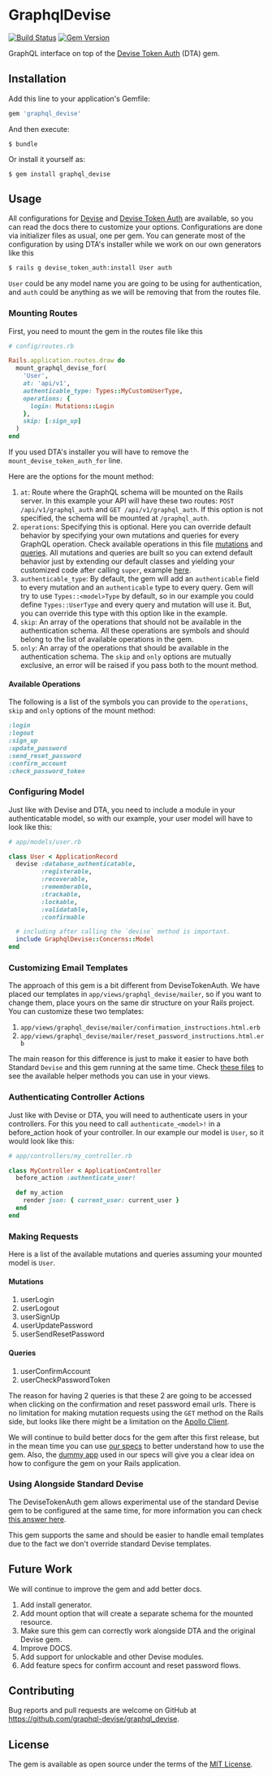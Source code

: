 # GraphqlDevise
[![Build Status](https://travis-ci.org/graphql-devise/graphql_devise.svg?branch=master)](https://travis-ci.org/graphql-devise/graphql_devise)
[![Gem Version](https://badge.fury.io/rb/graphql_devise.svg)](https://badge.fury.io/rb/graphql_devise)

GraphQL interface on top of the [Devise Token Auth](https://github.com/lynndylanhurley/devise_token_auth) (DTA) gem.

## Installation

Add this line to your application's Gemfile:

```ruby
gem 'graphql_devise'
```

And then execute:

    $ bundle

Or install it yourself as:

    $ gem install graphql_devise

## Usage
All configurations for [Devise](https://github.com/plataformatec/devise) and
[Devise Token Auth](https://github.com/lynndylanhurley/devise_token_auth) are
available, so you can read the docs there to customize your options.
Configurations are done via initializer files as usual, one per gem.
You can generate most of the configuration by using DTA's installer while we work
on our own generators like this
```bash
$ rails g devise_token_auth:install User auth
```
`User` could be any model name you are going to be using for authentication,
and `auth` could be anything as we will be removing that from the routes file.

### Mounting Routes
First, you need to mount the gem in the routes file like this
```ruby
# config/routes.rb

Rails.application.routes.draw do
  mount_graphql_devise_for(
    'User',
    at: 'api/v1',
    authenticable_type: Types::MyCustomUserType,
    operations: {
      login: Mutations::Login
    },
    skip: [:sign_up]
  )
end
```
If you used DTA's installer you will have to remove the `mount_devise_token_auth_for`
line.

Here are the options for the mount method:

1. `at`: Route where the GraphQL schema will be mounted on the Rails server. In this example your API will have these two routes: `POST /api/v1/graphql_auth` and `GET /api/v1/graphql_auth`.
If this option is not specified, the schema will be mounted at `/graphql_auth`.
1. `operations`: Specifying this is optional. Here you can override default
behavior by specifying your own mutations and queries for every GraphQL operation.
Check available operations in this file [mutations](https://github.com/graphql-devise/graphql_devise/blob/b5985036e01ea064e43e457b4f0c8516f172471c/lib/graphql_devise/rails/routes.rb#L19)
and [queries](https://github.com/graphql-devise/graphql_devise/blob/b5985036e01ea064e43e457b4f0c8516f172471c/lib/graphql_devise/rails/routes.rb#L41).
All mutations and queries are built so you can extend default behavior just by extending
our default classes and yielding your customized code after calling `super`, example
[here](https://github.com/graphql-devise/graphql_devise/blob/b5985036e01ea064e43e457b4f0c8516f172471c/spec/dummy/app/graphql/mutations/login.rb#L6).
1. `authenticable_type`: By default, the gem will add an `authenticable` field to every mutation
and an `authenticable` type to every query. Gem will try to use `Types::<model>Type` by
default, so in our example you could define `Types::UserType` and every query and mutation
will use it. But, you can override this type with this option like in the example.
1. `skip`: An array of the operations that should not be available in the authentication schema. All these operations are
symbols and should belong to the list of available operations in the gem.
1. `only`: An array of the operations that should be available in the authentication schema. The `skip` and `only` options are
mutually exclusive, an error will be raised if you pass both to the mount method.

#### Available Operations
The following is a list of the symbols you can provide to the `operations`, `skip` and `only` options of the mount method:
```ruby
:login
:logout
:sign_up
:update_password
:send_reset_password
:confirm_account
:check_password_token
```


### Configuring Model
Just like with Devise and DTA, you need to include a module in your authenticatable model,
so with our example, your user model will have to look like this:
```ruby
# app/models/user.rb

class User < ApplicationRecord
  devise :database_authenticatable,
         :registerable,
         :recoverable,
         :rememberable,
         :trackable,
         :lockable,
         :validatable,
         :confirmable

  # including after calling the `devise` method is important.
  include GraphqlDevise::Concerns::Model
end
```

### Customizing Email Templates
The approach of this gem is a bit different from DeviseTokenAuth. We have placed our templates in `app/views/graphql_devise/mailer`,
so if you want to change them, place yours on the same dir structure on your Rails project. You can customize these two templates:
1. `app/views/graphql_devise/mailer/confirmation_instructions.html.erb`
1. `app/views/graphql_devise/mailer/reset_password_instructions.html.erb`

The main reason for this difference is just to make it easier to have both Standard `Devise` and this gem running at the same time.
Check [these files](app/views/graphql_devise/mailer) to see the available helper methods you can use in your views.

### Authenticating Controller Actions
Just like with Devise or DTA, you will need to authenticate users in your controllers.
For this you need to call `authenticate_<model>!` in a before_action hook of your controller.
In our example our model is `User`, so it would look like this:
```ruby
# app/controllers/my_controller.rb

class MyController < ApplicationController
  before_action :authenticate_user!

  def my_action
    render json: { current_user: current_user }
  end
end
```

### Making Requests
Here is a list of the available mutations and queries assuming your mounted model
is `User`.

#### Mutations
1. userLogin
1. userLogout
1. userSignUp
1. userUpdatePassword
1. userSendResetPassword

#### Queries
1. userConfirmAccount
1. userCheckPasswordToken

The reason for having 2 queries is that these 2 are going to be accessed when clicking on
the confirmation and reset password email urls. There is no limitation for making mutation
requests using the `GET` method on the Rails side, but looks like there might be a limitation
on the [Apollo Client](https://www.apollographql.com/docs/apollo-server/v1/requests/#get-requests).

We will continue to build better docs for the gem after this first release, but in the mean time
you can use [our specs](https://github.com/graphql-devise/graphql_devise/tree/b5985036e01ea064e43e457b4f0c8516f172471c/spec/requests) to better understand how to use the gem.
Also, the [dummy app](https://github.com/graphql-devise/graphql_devise/tree/b5985036e01ea064e43e457b4f0c8516f172471c/spec/dummy) used in our specs will give you
a clear idea on how to configure the gem on your Rails application.

### Using Alongside Standard Devise
The DeviseTokenAuth gem allows experimental use of the standard Devise gem to be configured at the same time, for more
information you can check [this answer here](https://github.com/lynndylanhurley/devise_token_auth/blob/2a32f18ccce15638a74e72f6cfde5cf15a808d3f/docs/faq.md#can-i-use-this-gem-alongside-standard-devise).

This gem supports the same and should be easier to handle email templates due to the fact we don't override standard Devise
templates.

## Future Work
We will continue to improve the gem and add better docs.

1. Add install generator.
1. Add mount option that will create a separate schema for the mounted resource.
1. Make sure this gem can correctly work alongside DTA and the original Devise gem.
1. Improve DOCS.
1. Add support for unlockable and other Devise modules.
1. Add feature specs for confirm account and reset password flows.

## Contributing

Bug reports and pull requests are welcome on GitHub at https://github.com/graphql-devise/graphql_devise.

## License

The gem is available as open source under the terms of the [MIT License](https://opensource.org/licenses/MIT).
